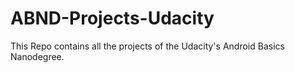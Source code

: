 # ABND-Projects-Udacity
This Repo contains all the projects of the Udacity's Android Basics Nanodegree. 
